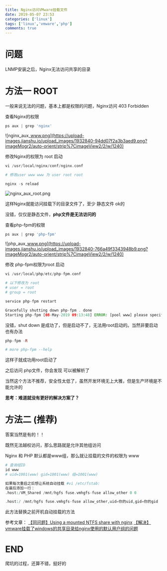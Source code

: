 ```yaml
---
title: Nginx访问VMware挂载文件
date: 2019-05-07 23:53
categories: ['linux']
tags: ['linux','vmware','php']
comments: true
---
```


# 问题

LNMP安装之后，Nginx无法访问共享的目录

# 方法一 ROOT

一般来说无法的问题，基本上都是权限的问题，Nginx访问 403 Forbidden

查看Nginx的权限

```php
ps aux | grep 'nginx'
```

![nginx_aux_www.png](https://upload-images.jianshu.io/upload_images/1932840-94dd07f2a3b3aed9.png?imageMogr2/auto-orient/strip%7CimageView2/2/w/1240)

修改Nginx的权限为 root 启动

```php
vi /usr/local/nginx/conf/nginx.conf

# 修改user www www 为 user root root

nginx -s reload
```

![nginx_aux_root.png](https://upload-images.jianshu.io/upload_images/1932840-013b3c1247682b0a.png?imageMogr2/auto-orient/strip%7CimageView2/2/w/1240)

这样Nginx就能访问挂载下的目录文件了，至少 静态文件 ok的

没错，仅仅是静态文件，**php文件是无法访问的**

查看php-fpm的权限

```php
ps aux | grep 'php-fpm'
```

![php_aux_www.png](https://upload-images.jianshu.io/upload_images/1932840-766a49f3343948b9.png?imageMogr2/auto-orient/strip%7CimageView2/2/w/1240)

修改 php-fpm权限为root 启动

```php
vi /usr/local/php/etc/php-fpm.conf

# 以下修改为 root
# user = root
# group = root
```

```php
service php-fpm restart

Gracefully shutting down php-fpm . done
Starting php-fpm [08-May-2019 09:13:48] ERROR: [pool www] please specify user and group other than root

```
没错，shut down 是成功了，但是启动不了，无法用root启动的。当然非要启动也有办法

```php
php-fpm -R

# more php-fpm --help
```

这样子就成功用root启动了

之后访问 php文件，你会发现 可以被解析了

当然这个方法不推荐，安全性太低了，虽然开发环境无上大雅，但是生产环境是不能允许的

**思考：难道就没有更好的解决方案了？**

# 方法二 (推荐)

答案当然是有的！！

既然无法越权访问，那么思路就是允许其他组访问

Nginx 和 PHP 默认都是www组，那么就让挂载的文件的权限为 www

```php
# 查询组ID
id www
# uid=1001(www) gid=1001(www) 组=1001(www)
```

```php
如果每次重启之后想让系统自动挂载 #vi /etc/fstab:
在最后添加一行：
.host:/VM_Shared /mnt/hgfs fuse.vmhgfs-fuse allow_other 0 0
```

```php
.host:/ /mnt/hgfs fuse.vmhgfs-fuse allow_other,uid=你的uid,gid=你的gid
```

此方法替换之前开机自动挂载的方法

参考文章：
[【同问题】Using a mounted NTFS share with nginx](https://serverfault.com/questions/425608/using-a-mounted-ntfs-share-with-nginx)
[【解决】vmware挂载了windows的共享目录给nginx使用的默认用户组的问题](https://www.144d.com/post-584.html)

# END

爬坑的过程，还算不错，挺好的







